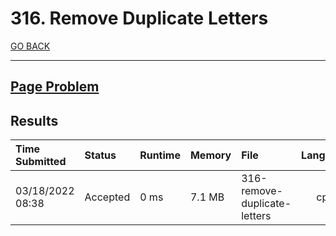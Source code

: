 # 316. Remove Duplicate Letters

[GO BACK](../README.md)

___

## [Page Problem](https://leetcode.com/problems/remove-duplicate-letters/)

## Results

| Time Submitted   | Status   | Runtime | Memory | File                         | Language |
| :--------------- | :------- | :------ | :----- | :--------------------------- | :------: |
| 03/18/2022 08:38 | Accepted | 0 ms    | 7.1 MB | 316-remove-duplicate-letters |   cpp    |
